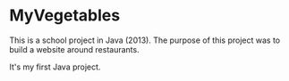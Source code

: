 # MyVegetables

This is a school project in Java (2013).
The purpose of this project was to build a website around restaurants.

It's my first Java project.

